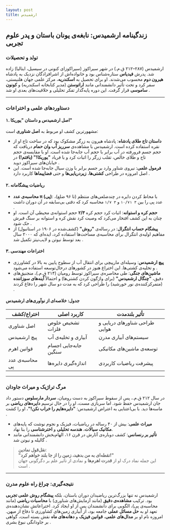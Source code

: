```yaml
---
layout: post
title: ارشمیدس
---
```


## زندگینامه ارشمیدس: نابغه‌ی یونان باستان و پدر علوم تجربی  

### تولد و تحصیلات  
ارشمیدس (۲۸۷–۲۱۲ ق.م.) در شهر سیراکوز (سیراکوزای کنونی در سیسیل، ایتالیا) زاده شد. پدرش **فیدیاس** ستاره‌شناس بود و خانواده‌اش از اشرافزادگان نزدیک به پادشاه **هیرون دوم** محسوب می‌شدند. او برای تحصیل به **اسکندریه**، مرکز علمی جهان هلنیستی، سفر کرد و تحت تأثیر دانشمندانی مانند **اراتوستن** (مدیر کتابخانه اسکندریه) و **کونون ساموسی** قرار گرفت. این دوره پایه‌گذار تفکر تحلیلی و خلاقیت‌های بعدی او شد .  

---

### دستاوردهای علمی و اختراعات  
#### ۱. **اصل ارشمیدس و داستان "یوریکا"**  
مشهورترین کشف او مربوط به **اصل شناوری** است:  
- **داستان تاج طلای پادشاه**: پادشاه هیرون به زرگر مشکوک بود که در ساخت تاج او از نقره استفاده کرده است. ارشمیدس با مشاهده‌ی **سرریز آب وان حمام** دریافت که حجم جسم فرورفته در آب برابر با حجم آب جابه‌جا شده است. او با مقایسه‌ی حجم تاج و طلای خالص، تقلب زرگر را اثبات کرد و با فریاد **"یوریکا!" (یافتم!)** در خیابان‌های سیراکوز دوید .  
- **فرمول علمی**: نیروی شناور وارد بر جسم برابر با وزن سیال جابه‌جا شده است. این اصل امروزه در طراحی **کشتی‌ها**، **زیردریایی‌ها** و حتی **فضاپیماها** کاربرد دارد .  

#### ۲. **ریاضیات پیشگامانه**  
- **محاسبه‌ی عدد π (پی)**: با محاط کردن دایره در چندضلعی‌های منتظم (تا ۹۶ ضلع)، عدد پی را بین `۳ ۱۰/۷۱` و `۳ ۱/۷` محاسبه کرد که دقتی بی‌سابقه در آن دوران داشت .  
- **حجم کره و استوانه**: اثبات کرد حجم کره **۲/۳** حجم استوانه‌ی محیطی آن است. او چنان به این کشف افتخار می‌کرد که وصیت کرد نقش کره و استوانه بر سنگ قبرش حک شود .  
- **پیشگام حساب انتگرال**: در رساله‌ی **"روش"** (کشف‌شده در ۱۹۰۶ در استانبول) از مفاهیم اولیه‌ی انتگرال برای محاسبه‌ی مساحت‌ها استفاده کرد، ایده‌ای که ۲۰۰۰ سال بعد توسط نیوتن و لایب‌نیتز تکمیل شد .  

#### ۳. **اختراعات مهندسی**  
- **پیچ ارشمیدس**: وسیله‌ای مارپیچی برای انتقال آب از سطوح پایین به بالا در کشاورزی و تخلیه‌ی کشتی‌ها. این اختراع هنوز در کشورهای درحال‌توسعه استفاده می‌شود .  
- **ماشین‌های جنگی**: طی محاصره‌ی سیراکوز توسط رومیان (۲۱۴ ق.م.)، منجنیق‌های دقیق، **"چنگال ارشمیدس"** (برای واژگون کردن کشتی‌ها) و احتمالاً **آینه‌های سوزاننده** (متمرکزکننده‌ی نور خورشید) را طراحی کرد که به مدت دو سال شهر را دفاع کردند .  

#### جدول: خلاصه‌ای از نوآوری‌های ارشمیدس  
| اختراع/کشف        | کاربرد اصلی                          | تأثیر بلندمدت                     |  
|-------------------|--------------------------------------|-----------------------------------|  
| اصل شناوری       | تشخیص خلوص فلزات                     | طراحی شناورهای دریایی و هوایی    |  
| پیچ ارشمیدس      | آبیاری و تخلیه‌ی آب                   | سیستم‌های آبیاری مدرن             |  
| قوانین اهرم      | جابه‌جایی اجسام سنگین                | توسعه‌ی ماشین‌های مکانیکی          |  
| محاسبه‌ی عدد پی  | اندازه‌گیری دایره‌ها                 | پیشرفت ریاضیات کاربردی           |  

---

### مرگ تراژیک و میراث جاودان  
در سال ۲۱۲ ق.م.، پس از سقوط سیراکوز به دست رومیان، **سردار مارسلوس** دستور داد جان ارشمیدس حفظ شود. اما سربازی مست، او را در حال ترسیم **دایره‌های ریاضی** بر ماسه‌ها دید. با بی‌اعتنایی به اعتراض ارشمیدس: **"دایره‌هایم را خراب نکن!"**، او را کشت .  
- **میراث علمی**: بیش از ۴۰ رساله در ریاضیات، فیزیک و نجوم نوشت که پایه‌های **مکانیک سیالات**، **هندسه تحلیلی** و **اخترشناسی** را بنا نهاد.  
- **تأثیر بر رنسانس**: کشف دوباره‌ی آثارش در قرن ۱۶، الهام‌بخش دانشمندانی مانند گالیله و نیوتن شد .  

> **نقل‌قول نمادین**:  
> **"نقطه‌ای به من بدهید، زمین را از جا بلند خواهم کرد!"**  
> این جمله نماد درک او از **قدرت اهرم‌ها** و نمادی از تأثیر علم بر دگرگونی جهان است .

---

### نتیجه‌گیری: چراغ راه علوم مدرن  
ارشمیدس نه تنها بزرگ‌ترین ریاضیدان دوران باستان، بلکه **پیشگام روش علمی تجربی** بود. ترکیب **مشاهده‌ی دقیق** (مانند آزمایش‌های شناوری) با **محاسبات ریاضی** (مانند محاسبه‌ی پی)، الگویی برای دانشمندان پس از او ایجاد کرد. اختراعاتش نشان‌دهنده‌ی تعهد او به **حل مسائل عملی** جامعه بود، از آبیاری زمین‌های کشاورزی تا دفاع از میهن. امروزه نام او بر **مدال‌های علمی**، **قوانین فیزیک** و **دهانه‌های ماه** نقش بسته است، گواهی بر جاودانگی نبوغ بشری .
